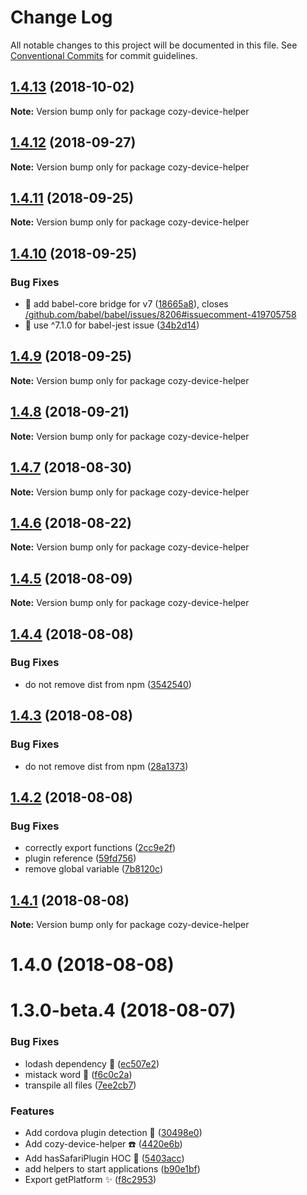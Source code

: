 # Change Log

All notable changes to this project will be documented in this file.
See [Conventional Commits](https://conventionalcommits.org) for commit guidelines.

<a name="1.4.13"></a>
## [1.4.13](https://github.com/cozy/cozy-libs/compare/cozy-device-helper@1.4.12...cozy-device-helper@1.4.13) (2018-10-02)




**Note:** Version bump only for package cozy-device-helper

<a name="1.4.12"></a>
## [1.4.12](https://github.com/cozy/cozy-libs/compare/cozy-device-helper@1.4.11...cozy-device-helper@1.4.12) (2018-09-27)




**Note:** Version bump only for package cozy-device-helper

<a name="1.4.11"></a>
## [1.4.11](https://github.com/cozy/cozy-libs/compare/cozy-device-helper@1.4.10...cozy-device-helper@1.4.11) (2018-09-25)




**Note:** Version bump only for package cozy-device-helper

<a name="1.4.10"></a>
## [1.4.10](https://github.com/cozy/cozy-libs/compare/cozy-device-helper@1.4.9...cozy-device-helper@1.4.10) (2018-09-25)


### Bug Fixes

* :bug: add babel-core bridge for v7 ([18665a8](https://github.com/cozy/cozy-libs/commit/18665a8)), closes [/github.com/babel/babel/issues/8206#issuecomment-419705758](https://github.com//github.com/babel/babel/issues/8206/issues/issuecomment-419705758)
* :bug: use ^7.1.0 for babel-jest issue ([34b2d14](https://github.com/cozy/cozy-libs/commit/34b2d14))




<a name="1.4.9"></a>
## [1.4.9](https://github.com/cozy/cozy-libs/compare/cozy-device-helper@1.4.8...cozy-device-helper@1.4.9) (2018-09-25)




**Note:** Version bump only for package cozy-device-helper

<a name="1.4.8"></a>
## [1.4.8](https://github.com/cozy/cozy-libs/compare/cozy-device-helper@1.4.7...cozy-device-helper@1.4.8) (2018-09-21)




**Note:** Version bump only for package cozy-device-helper

<a name="1.4.7"></a>
## [1.4.7](https://github.com/cozy/cozy-libs/compare/cozy-device-helper@1.4.6...cozy-device-helper@1.4.7) (2018-08-30)




**Note:** Version bump only for package cozy-device-helper

<a name="1.4.6"></a>
## [1.4.6](https://github.com/cozy/cozy-libs/compare/cozy-device-helper@1.4.5...cozy-device-helper@1.4.6) (2018-08-22)




**Note:** Version bump only for package cozy-device-helper

<a name="1.4.5"></a>
## [1.4.5](https://github.com/cozy/cozy-libs/compare/cozy-device-helper@1.4.4...cozy-device-helper@1.4.5) (2018-08-09)




**Note:** Version bump only for package cozy-device-helper

<a name="1.4.4"></a>
## [1.4.4](https://github.com/cozy/cozy-libs/compare/cozy-device-helper@1.4.3...cozy-device-helper@1.4.4) (2018-08-08)


### Bug Fixes

* do not remove dist from npm ([3542540](https://github.com/cozy/cozy-libs/commit/3542540))




<a name="1.4.3"></a>
## [1.4.3](https://github.com/cozy/cozy-libs/compare/cozy-device-helper@1.4.2...cozy-device-helper@1.4.3) (2018-08-08)


### Bug Fixes

* do not remove dist from npm ([28a1373](https://github.com/cozy/cozy-libs/commit/28a1373))




<a name="1.4.2"></a>
## [1.4.2](https://github.com/cozy/cozy-libs/compare/cozy-device-helper@1.4.1...cozy-device-helper@1.4.2) (2018-08-08)


### Bug Fixes

* correctly export functions ([2cc9e2f](https://github.com/cozy/cozy-libs/commit/2cc9e2f))
* plugin reference ([59fd756](https://github.com/cozy/cozy-libs/commit/59fd756))
* remove global variable ([7b8120c](https://github.com/cozy/cozy-libs/commit/7b8120c))




<a name="1.4.1"></a>
## [1.4.1](https://github.com/cozy/cozy-libs/compare/cozy-device-helper@1.4.0...cozy-device-helper@1.4.1) (2018-08-08)




**Note:** Version bump only for package cozy-device-helper

<a name="1.4.0"></a>
# 1.4.0 (2018-08-08)



<a name="1.3.0-beta.4"></a>
# 1.3.0-beta.4 (2018-08-07)


### Bug Fixes

* lodash dependency 🐛 ([ec507e2](https://github.com/cozy/cozy-libs/commit/ec507e2))
* mistack word 🐛 ([f6c0c2a](https://github.com/cozy/cozy-libs/commit/f6c0c2a))
* transpile all files ([7ee2cb7](https://github.com/cozy/cozy-libs/commit/7ee2cb7))


### Features

* Add cordova plugin detection 🤖 ([30498e0](https://github.com/cozy/cozy-libs/commit/30498e0))
* Add cozy-device-helper ☎️ ([4420e6b](https://github.com/cozy/cozy-libs/commit/4420e6b))
* Add hasSafariPlugin HOC 📡 ([5403acc](https://github.com/cozy/cozy-libs/commit/5403acc))
* add helpers to start applications ([b90e1bf](https://github.com/cozy/cozy-libs/commit/b90e1bf))
* Export getPlatform ✨ ([f8c2953](https://github.com/cozy/cozy-libs/commit/f8c2953))
